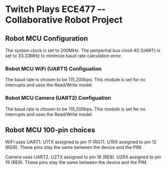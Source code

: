 # Twitch Plays ECE477 -- Collaborative Robot Project

## Robot MCU Configuration
The system clock is set to 200MHz.
The periperhal bus clock #2 (UART) is set to 33.33MHz to minimize baud rate calculation error.

### Robot MCU WiFi (UART1) Configuation
The baud rate is chosen to be 115,200bps. This module is set for no interrupts and uses the Read/Write model.

### Robot MCU Camera (UART2) Configuation
The baud rate is chosen to be 115,200bps. This module is set for no interrupts and uses the Read/Write model.

## Robot MCU 100-pin choices
WiFi uses UART1. U1TX assigned to pin 11 (RG7). U1RX assigned to pin 12 (RG8).
These pins stay the same between the device and the PIM. 

Camera uses UART2. U2TX assigned to pin 18 (RE8). U2RX assigned to pin 19 (RE9).
These pins stay the same between the device and the PIM.